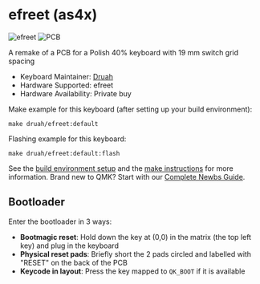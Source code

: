 # efreet (as4x)

![efreet](https://i.imgur.com/Kcw8HEhh.png)
![PCB](https://i.imgur.com/AffSBOTh.png)

A remake of a PCB for a Polish 40% keyboard with 19 mm switch grid spacing

* Keyboard Maintainer: [Druah](https://github.com/Druah)
* Hardware Supported: efreet
* Hardware Availability: Private buy

Make example for this keyboard (after setting up your build environment):

    make druah/efreet:default

Flashing example for this keyboard:

    make druah/efreet:default:flash

See the [build environment setup](https://docs.qmk.fm/#/getting_started_build_tools) and the [make instructions](https://docs.qmk.fm/#/getting_started_make_guide) for more information. Brand new to QMK? Start with our [Complete Newbs Guide](https://docs.qmk.fm/#/newbs).

## Bootloader

Enter the bootloader in 3 ways:

* **Bootmagic reset**: Hold down the key at (0,0) in the matrix (the top left key) and plug in the keyboard
* **Physical reset pads**: Briefly short the 2 pads circled and labelled with "RESET" on the back of the PCB
* **Keycode in layout**: Press the key mapped to `QK_BOOT` if it is available
